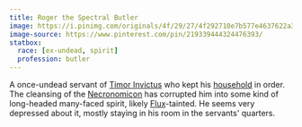 ```yaml
---
title: Roger the Spectral Butler
image: https://i.pinimg.com/originals/4f/29/27/4f292710e7b577e4637622a351ebf9e5.jpg
image-source: https://www.pinterest.com/pin/219339444324476393/
statbox:
  race: [ex-undead, spirit]
  profession: butler
---
```


A once-undead servant of [Timor Invictus](../dossiers/timor-invictus) who kept his [household](../locales/evershroud-manor) in order. The cleansing of the [Necronomicon](../relics/necronomicon) has corrupted him into some kind of long-headed many-faced spirit, likely [Flux](../locales/flux)-tainted. He seems very depressed about it, mostly staying in his room in the servants' quarters.
